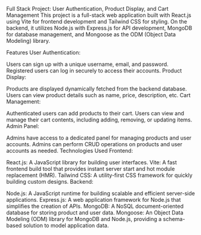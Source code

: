 Full Stack Project: User Authentication, Product Display, and Cart Management
This project is a full-stack web application built with React.js using Vite for frontend development and Tailwind CSS for styling. On the backend, it utilizes Node.js with Express.js for API development, MongoDB for database management, and Mongoose as the ODM (Object Data Modeling) library.

Features
User Authentication:

Users can sign up with a unique username, email, and password.
Registered users can log in securely to access their accounts.
Product Display:

Products are displayed dynamically fetched from the backend database.
Users can view product details such as name, price, description, etc.
Cart Management:

Authenticated users can add products to their cart.
Users can view and manage their cart contents, including adding, removing, or updating items.
Admin Panel:

Admins have access to a dedicated panel for managing products and user accounts.
Admins can perform CRUD operations on products and user accounts as needed.
Technologies Used
Frontend:

React.js: A JavaScript library for building user interfaces.
Vite: A fast frontend build tool that provides instant server start and hot module replacement (HMR).
Tailwind CSS: A utility-first CSS framework for quickly building custom designs.
Backend:

Node.js: A JavaScript runtime for building scalable and efficient server-side applications.
Express.js: A web application framework for Node.js that simplifies the creation of APIs.
MongoDB: A NoSQL document-oriented database for storing product and user data.
Mongoose: An Object Data Modeling (ODM) library for MongoDB and Node.js, providing a schema-based solution to model application data.
